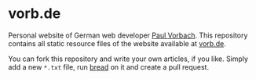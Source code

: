 # vorb.de

Personal website of German web developer [Paul Vorbach](mailto:paul@vorb.de).
This repository contains all static resource files of the website available at
[vorb.de](http://vorb.de).

You can fork this repository and write your own articles, if you like. Simply
add a new `*.txt` file, run [bread](https://github.com/pvorb/node-bread) on it
and create a pull request.
